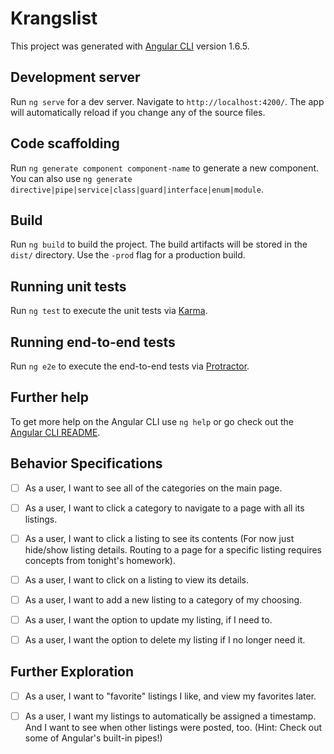 # Krangslist

This project was generated with [Angular CLI](https://github.com/angular/angular-cli) version 1.6.5.

## Development server

Run `ng serve` for a dev server. Navigate to `http://localhost:4200/`. The app will automatically reload if you change any of the source files.

## Code scaffolding

Run `ng generate component component-name` to generate a new component. You can also use `ng generate directive|pipe|service|class|guard|interface|enum|module`.

## Build

Run `ng build` to build the project. The build artifacts will be stored in the `dist/` directory. Use the `-prod` flag for a production build.

## Running unit tests

Run `ng test` to execute the unit tests via [Karma](https://karma-runner.github.io).

## Running end-to-end tests

Run `ng e2e` to execute the end-to-end tests via [Protractor](http://www.protractortest.org/).

## Further help

To get more help on the Angular CLI use `ng help` or go check out the [Angular CLI README](https://github.com/angular/angular-cli/blob/master/README.md).

## Behavior Specifications

- [ ] As a user, I want to see all of the categories on the main page.

- [ ] As a user, I want to click a category to navigate to a page with all its listings.

- [ ] As a user, I want to click a listing to see its contents (For now just hide/show listing details. Routing to a page for a specific listing requires concepts from tonight's homework).

- [ ] As a user, I want to click on a listing to view its details.

- [ ] As a user, I want to add a new listing to a category of my choosing.

- [ ] As a user, I want the option to update my listing, if I need to.

- [ ] As a user, I want the option to delete my listing if I no longer need it.

## Further Exploration

- [ ] As a user, I want to "favorite" listings I like, and view my favorites later.

- [ ] As a user, I want my listings to automatically be assigned a timestamp. And I want to see when other listings were posted, too. (Hint: Check out some of Angular's built-in pipes!)
